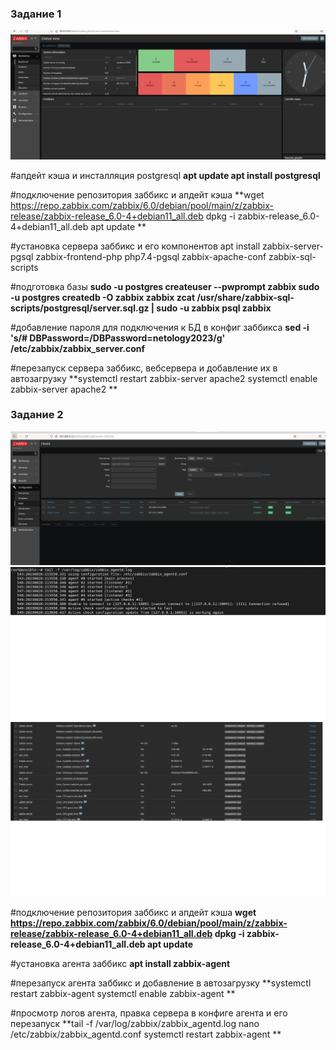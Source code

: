 <h3> Задание 1 </h3>

![alt text](https://github.com/Nildi/homework/blob/main/smon-homework02.png)


#апдейт кэша и инсталляция postgresql
**apt update
apt install postgresql**

#подключение репозитория заббикс и апдейт кэша
**wget https://repo.zabbix.com/zabbix/6.0/debian/pool/main/z/zabbix-release/zabbix-release_6.0-4+debian11_all.deb
dpkg -i zabbix-release_6.0-4+debian11_all.deb
apt update **

#установка сервера заббикс и его компонентов
apt install zabbix-server-pgsql zabbix-frontend-php php7.4-pgsql zabbix-apache-conf zabbix-sql-scripts

#подготовка базы
**sudo -u postgres createuser --pwprompt zabbix
sudo -u postgres createdb -O zabbix zabbix 
zcat /usr/share/zabbix-sql-scripts/postgresql/server.sql.gz | sudo -u zabbix psql zabbix**

#добавление пароля для подключения к БД в конфиг заббикса
**sed -i 's/# DBPassword=/DBPassword=netology2023/g' /etc/zabbix/zabbix_server.conf**

#перезапуск сервера заббикс, вебсервера и добавление их в автозагрузку
**systemctl restart zabbix-server apache2
systemctl enable zabbix-server apache2 **

<h3>  Задание 2 </h3>

![alt text](https://github.com/Nildi/homework/blob/main/smon_hw2.2.png)
![alt text](https://github.com/Nildi/homework/blob/main/smon_hw2.3.png)
![alt text](https://github.com/Nildi/homework/blob/main/smon_hw2.4.png)



#подключение репозитория заббикс и апдейт кэша
**wget https://repo.zabbix.com/zabbix/6.0/debian/pool/main/z/zabbix-release/zabbix-release_6.0-4+debian11_all.deb
dpkg -i zabbix-release_6.0-4+debian11_all.deb
apt update**  

#установка агента заббикс
**apt install zabbix-agent**

#перезапуск агента заббикс и добавление в автозагрузку
**systemctl restart zabbix-agent
systemctl enable zabbix-agent **

#просмотр логов агента, правка сервера в конфиге агента и его перезапуск
**tail -f /var/log/zabbix/zabbix_agentd.log
nano /etc/zabbix/zabbix_agentd.conf
systemctl restart zabbix-agent
**
